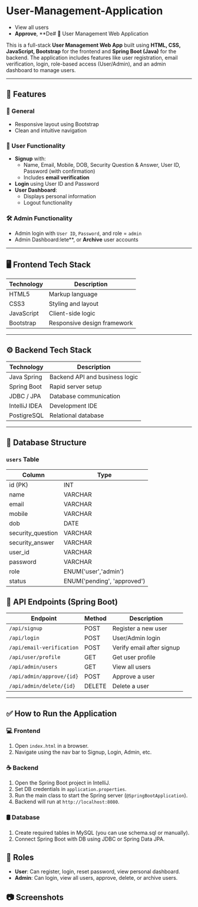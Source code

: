 # User-Management-Application

  - View all users
  - **Approve**, **De# 🔐 User Management Web Application

This is a full-stack **User Management Web App** built using **HTML, CSS, JavaScript, Bootstrap** for the frontend and **Spring Boot (Java)** for the backend. The application includes features like user registration, email verification, login, role-based access (User/Admin), and an admin dashboard to manage users.

---

## 🚀 Features

### 🔸 General
- Responsive layout using Bootstrap
- Clean and intuitive navigation

### 🧑 User Functionality
- **Signup** with:
  - Name, Email, Mobile, DOB, Security Question & Answer, User ID, Password (with confirmation)
  - Includes **email verification**
- **Login** using User ID and Password
- **User Dashboard**:
  - Displays personal information
  - Logout functionality

### 🛠️ Admin Functionality
- Admin login with `User ID`, `Password`, and role = `admin`
- Admin Dashboard:lete**, or **Archive** user accounts

---

## 🖥️ Frontend Tech Stack

| Technology  | Description                  |
|-------------|------------------------------|
| HTML5       | Markup language               |
| CSS3        | Styling and layout            |
| JavaScript  | Client-side logic             |
| Bootstrap   | Responsive design framework   |

---

## ⚙️ Backend Tech Stack

| Technology     | Description                      |
|----------------|----------------------------------|
| Java Spring    | Backend API and business logic   |
| Spring Boot    | Rapid server setup               |
| JDBC / JPA     | Database communication           |
| IntelliJ IDEA  | Development IDE                  |
| PostigreSQL    | Relational database              |

---

## 🧮 Database Structure

### `users` Table

| Column             | Type           |
|--------------------|----------------|
| id (PK)            | INT            |
| name               | VARCHAR        |
| email              | VARCHAR        |
| mobile             | VARCHAR        |
| dob                | DATE           |
| security_question  | VARCHAR        |
| security_answer    | VARCHAR        |
| user_id            | VARCHAR        |
| password           | VARCHAR        |
| role               | ENUM('user','admin') |
| status             | ENUM('pending', 'approved') |

## 📡 API Endpoints (Spring Boot)

| Endpoint                            | Method | Description                   |
|-------------------------------------|--------|-------------------------------|
| `/api/signup`                       | POST   | Register a new user           |
| `/api/login`                        | POST   | User/Admin login              |
| `/api/email-verification`          | POST   | Verify email after signup     |
| `/api/user/profile`                | GET    | Get user profile              |
| `/api/admin/users`                 | GET    | View all users                |
| `/api/admin/approve/{id}`          | POST   | Approve a user                |
| `/api/admin/delete/{id}`           | DELETE | Delete a user                 |

---

## ✅ How to Run the Application

### 💻 Frontend

1. Open `index.html` in a browser.
2. Navigate using the nav bar to Signup, Login, Admin, etc.

### ☕ Backend

1. Open the Spring Boot project in IntelliJ.
2. Set DB credentials in `application.properties`.
3. Run the main class to start the Spring server (`@SpringBootApplication`).
4. Backend will run at `http://localhost:8080`.

### 🛢️ Database

1. Create required tables in MySQL (you can use schema.sql or manually).
2. Connect Spring Boot with DB using JDBC or Spring Data JPA.

## 📌 Roles

- **User**: Can register, login, reset password, view personal dashboard.
- **Admin**: Can login, view all users, approve, delete, or archive users.

## 📷 Screenshots
